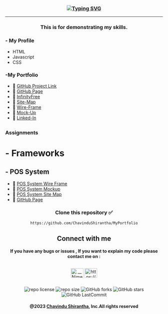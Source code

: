 
<h3 align="center"><a href="https://git.io/typing-svg"><img src="https://readme-typing-svg.demolab.com?font=Fira+Code&weight=500&size=25&pause=1000&center=true&width=700&lines=My+Portfolio" alt="Typing SVG" /></a></h3>
<hr>

<div align="center">

### This is for demonstrating my skills.

</div>


### - My Profile
* HTML
* Javascript
* CSS



### -My Portfolio
* 🔗 <a href="https://github.com/ChavinduShirantha/MyPortfolio" target="_blank">GitHub Project Link</a>
* 🔗 <a href="https://chavindushirantha.github.io/MyPortfolio/" target="_blank">GitHub Page</a>
* 🔗 <a href="http://chavindu.infinityfreeapp.com/?i=1" target="_blank">InfinityFree</a>
* 🔗 <a href="https://drive.google.com/file/d/1Z-yeTwCkQRN5MQhZwuTntFne39wX2-gW/view?usp=sharing" target="_blank">Site-Map</a>
* 🔗 <a href="https://drive.google.com/file/d/1yVNVloNR-NoG91VktkWRhYhkhGYlQsxQ/view?usp=sharing">Wire-Frame</a>
* 🔗 <a href="https://www.figma.com/file/SDgjedmctP0CBwtHAWG2Ir/Mock-up?type=design&node-id=0%3A1&t=w2DA3cYQgrmgsxoS-1" target="_blank">Mock-Up</a>
* 🔗 <a href="https://www.linkedin.com/in/chavindu-shirantha-b5b857264/" target="_blank">Linked-In</a>


##
###  Assignments
# - Frameworks

## - POS System
* 🔗 <a href="https://drive.google.com/file/d/18MqeoDLBc1D3XPSoGaRyQs3f8PFY44K2/view?usp=sharing" target="_blank">POS System Wire Frame</a>
* 🔗 <a href="https://www.figma.com/file/9wlBsRE998f5Dus96X9Yps/POS-System-Mock-up?type=design&node-id=0%3A1&t=v6dkDWLEp6suF397-1" target="_blank">POS System Mockup</a>
* 🔗 <a href="https://drive.google.com/file/d/1htMBq7bOr3vdDFs2MGH-ICBMRoZCwjL7/view?usp=sharing" target="_blank">POS System Site Map</a>
* 🔗 <a href="https://chavindushirantha.github.io/MyPortfolio/assignments/css-framework/pos" target="_blank">GitHub Page</a>


<div align="center">

###  
### Clone this repository ✅
```md
https://github.com/ChavinduShirantha/MyPortfolio
```
##  Connect with me
#### If you have any bugs or issues , If you want to explain my code please contact me on :

</div>

##
<p align="center">
<a href="https://twitter.com/Chavindu62"><img align="center" src="https://raw.githubusercontent.com/rahuldkjain/github-profile-readme-generator/master/src/images/icons/Social/twitter.svg" alt="__NimeshPiyumantha__" height="30" width="40" /></a>
<a href="https://www.linkedin.com/in/chavindu-shirantha-b5b857264/" target="blank"><img align="center" src="https://raw.githubusercontent.com/rahuldkjain/github-profile-readme-generator/master/src/images/icons/Social/linked-in-alt.svg" alt="https://www.linkedin.com/public-profile/settings?trk=d_flagship3_profile_self_view_public_profile" height="30" width="40" /></a>
</p>


##

<div align="center">

![repo license](https://img.shields.io/github/license/ChavinduShirantha/MyPortfolio?&labelColor=black&color=3867d6&style=for-the-badge)
![repo size](https://img.shields.io/github/repo-size/ChavinduShirantha/MyPortfolio?label=Repo%20Size&style=for-the-badge&labelColor=black&color=20bf6b)
![GitHub forks](https://img.shields.io/github/forks/ChavinduShirantha/MyPortfolio?&labelColor=black&color=0fb9b1&style=for-the-badge)
![GitHub stars](https://img.shields.io/github/stars/ChavinduShirantha/MyPortfolio?&labelColor=black&color=f7b731&style=for-the-badge)
![GitHub LastCommit](https://img.shields.io/github/last-commit/ChavinduShirantha/MyPortfolio?logo=github&labelColor=black&color=d1d8e0&style=for-the-badge)
</div>

<div align="center">

#### @2023 [Chavindu Shirantha](https://github.com/ChavinduShirantha), Inc.All rights reserved
</div>